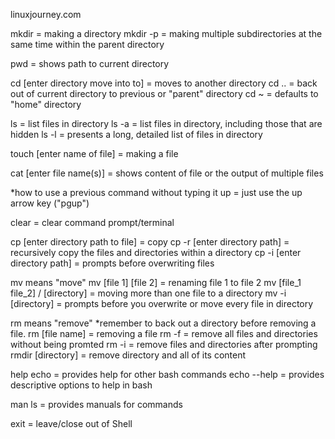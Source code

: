 linuxjourney.com 

mkdir = making a directory 
mkdir -p = making multiple subdirectories at the same time within the parent directory

pwd = shows path to current directory

cd [enter directory move into to] = moves to another directory
cd .. = back out of current directory to previous or "parent" directory
cd ~ = defaults to "home" directory

ls = list files in directory
ls -a = list files in directory, including those that are hidden
ls -l = presents a long, detailed list of files in directory

touch [enter name of file] = making a file

cat [enter file name(s)] = shows content of file or the output of multiple files

*how to use a previous command without typing it up = just use the up arrow key ("pgup")

clear = clear command prompt/terminal 

cp [enter directory path to file] = copy
cp -r [enter directory path] = recursively copy the files and directories within a directory
cp -i [enter directory path] = prompts before overwriting files

mv means "move" 
mv [file 1] [file 2] = renaming file 1 to file 2
mv [file_1 file_2] / [directory] = moving more than one file to a directory
mv -i [directory] = prompts before you overwrite or move every file in directory

rm means "remove" 
*remember to back out a directory before removing a file. 
rm [file name] = removing a file
rm -f = remove all files and directories without being promted
rm -i = remove files and directories after prompting
rmdir [directory] = remove directory and all of its content

help echo = provides help for other bash commands
echo --help = provides descriptive options to help in bash

man ls = provides manuals for commands 

exit = leave/close out of Shell
